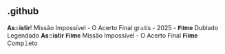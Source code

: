 ## .github

𝐀𝐬𝚜𝐢𝐬𝐭𝐢𝐫! Missão Impossível - O Acerto Final gr𝚊tis - 2025 - 𝗙𝗶𝗹𝐦𝗲 Dublado Legendado 𝐀𝐬𝚜𝐢𝐬𝐭𝐢𝐫 𝗙𝗶𝗹𝐦𝗲 Missão Impossível - O Acerto Final 𝗙𝗶𝗹𝐦𝗲 Comp𝚕eto
